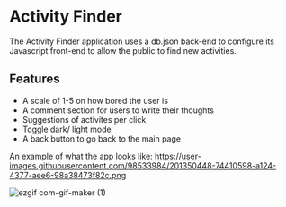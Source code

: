 # Activity Finder

The Activity Finder application uses a db.json back-end to configure its Javascript front-end to allow the public to find new activities.

## Features

- A scale of 1-5 on how bored the user is
- A comment section for users to write their thoughts
- Suggestions of activites per click
- Toggle dark/ light mode
- A back button to go back to the main page

An example of what the app looks like: 
https://user-images.githubusercontent.com/98533984/201350448-74410598-a124-4377-aee6-98a38473f82c.png


![ezgif com-gif-maker (1)](https://user-images.githubusercontent.com/98533984/201351456-c2bfe51e-dbed-4556-abfe-d34edd303027.gif)


